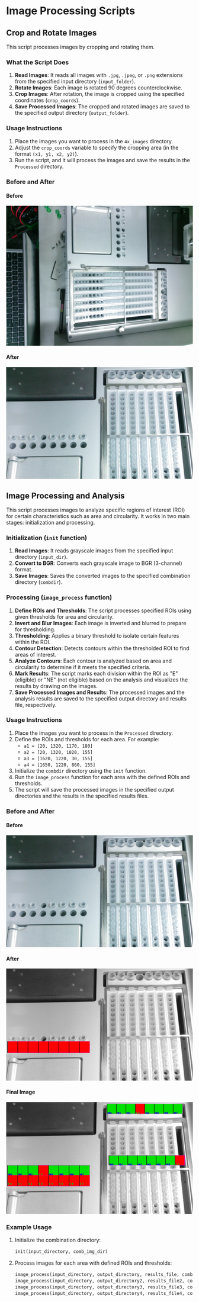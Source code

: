 # Image Processing Scripts

## Crop and Rotate Images

This script processes images by cropping and rotating them.

### What the Script Does

1. **Read Images**: It reads all images with `.jpg`, `.jpeg`, or `.png` extensions from the specified input directory (`input_folder`).
2. **Rotate Images**: Each image is rotated 90 degrees counterclockwise.
3. **Crop Images**: After rotation, the image is cropped using the specified coordinates (`crop_coords`).
4. **Save Processed Images**: The cropped and rotated images are saved to the specified output directory (`output_folder`).

### Usage Instructions

1. Place the images you want to process in the `4x_images` directory.
2. Adjust the `crop_coords` variable to specify the cropping area (in the format `(x1, y1, x2, y2)`).
3. Run the script, and it will process the images and save the results in the `Processed` directory.

### Before and After

#### Before

![Before](4x_images/2.jpg)

#### After

![After](Processed/2.jpg)

## Image Processing and Analysis

This script processes images to analyze specific regions of interest (ROI) for certain characteristics such as area and circularity. It works in two main stages: initialization and processing.

### Initialization (`init` function)

1. **Read Images**: It reads grayscale images from the specified input directory (`input_dir`).
2. **Convert to BGR**: Converts each grayscale image to BGR (3-channel) format.
3. **Save Images**: Saves the converted images to the specified combination directory (`combdir`).

### Processing (`image_process` function)

1. **Define ROIs and Thresholds**: The script processes specified ROIs using given thresholds for area and circularity.
2. **Invert and Blur Images**: Each image is inverted and blurred to prepare for thresholding.
3. **Thresholding**: Applies a binary threshold to isolate certain features within the ROI.
4. **Contour Detection**: Detects contours within the thresholded ROI to find areas of interest.
5. **Analyze Contours**: Each contour is analyzed based on area and circularity to determine if it meets the specified criteria.
6. **Mark Results**: The script marks each division within the ROI as "E" (eligible) or "NE" (not eligible) based on the analysis and visualizes the results by drawing on the images.
7. **Save Processed Images and Results**: The processed images and the analysis results are saved to the specified output directory and results file, respectively.

### Usage Instructions

1. Place the images you want to process in the `Processed` directory.
2. Define the ROIs and thresholds for each area. For example:
   - `a1 = [20, 1320, 1170, 180]`
   - `a2 = [20, 1320, 1020, 155]`
   - `a3 = [1620, 1220, 30, 155]`
   - `a4 = [1650, 1220, 860, 155]`
3. Initialize the `combdir` directory using the `init` function.
4. Run the `image_process` function for each area with the defined ROIs and thresholds.
5. The script will save the processed images in the specified output directories and the results in the specified results files.

### Before and After

#### Before

![Before](Processed/2.jpg)

#### After

![After](Area_1/2.jpg)


#### Final Image
![Final](Combdir/2.jpg)


### Example Usage

1. Initialize the combination directory:
    ```python
    init(input_directory, comb_img_dir)
    ```

2. Process images for each area with defined ROIs and thresholds:
    ```python
    image_process(input_directory, output_directory, results_file, comb_img_dir, a1, 7100, 0.718)
    image_process(input_directory, output_directory2, results_file2, comb_img_dir, a2, 7100, 0.718)
    image_process(input_directory, output_directory3, results_file3, comb_img_dir, a3, 7100, 0.718)
    image_process(input_directory, output_directory4, results_file4, comb_img_dir, a4, 19000, 0)
    ```
